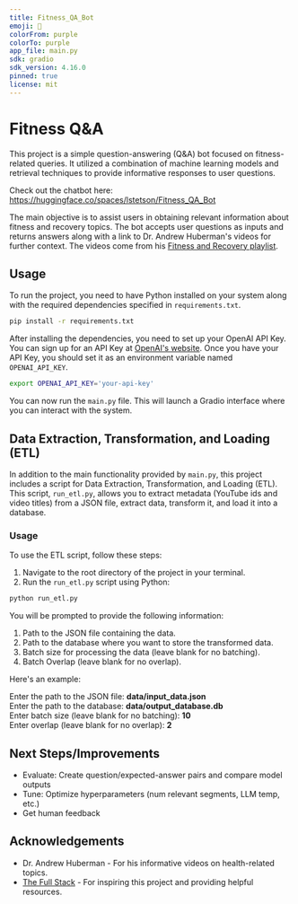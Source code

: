 ```yaml
---
title: Fitness_QA_Bot
emoji: 💪
colorFrom: purple
colorTo: purple
app_file: main.py
sdk: gradio
sdk_version: 4.16.0
pinned: true
license: mit
---
```


# Fitness Q&A
This project is a simple question-answering (Q&A) bot focused on fitness-related queries. It utilized a combination of machine learning models and retrieval techniques to provide informative responses to user questions.

Check out the chatbot here: https://huggingface.co/spaces/lstetson/Fitness_QA_Bot

The main objective is to assist users in obtaining relevant information about fitness and recovery topics. The bot accepts user questions as inputs and returns answers along with a link to Dr. Andrew Huberman's videos for further context. The videos come from his [Fitness and Recovery playlist](https://www.youtube.com/playlist?list=PLPNW_gerXa4O24l7ZHoJbMC2xOO7SpS7K).

## Usage
To run the project, you need to have Python installed on your system along with the required dependencies specified in ``requirements.txt``.

```bash
pip install -r requirements.txt
```

After installing the dependencies, you need to set up your OpenAI API Key. You can sign up for an API Key at [OpenAI's website](https://openai.com/). Once you have your API Key, you should set it as an environment variable named ``OPENAI_API_KEY``.
```bash
export OPENAI_API_KEY='your-api-key'
```

You can now run the `main.py` file. This will launch a Gradio interface where you can interact with the system.

## Data Extraction, Transformation, and Loading (ETL)

In addition to the main functionality provided by `main.py`, this project includes a script for Data Extraction, Transformation, and Loading (ETL). This script, `run_etl.py`, allows you to extract metadata (YouTube ids and video titles) from a JSON file, extract data, transform it, and load it into a database.

### Usage

To use the ETL script, follow these steps:

1. Navigate to the root directory of the project in your terminal.
2. Run the `run_etl.py` script using Python:

```bash
python run_etl.py
```
You will be prompted to provide the following information:

1. Path to the JSON file containing the data.
2. Path to the database where you want to store the transformed data.
3. Batch size for processing the data (leave blank for no batching).
4. Batch Overlap (leave blank for no overlap).

Here's an example:

Enter the path to the JSON file: **data/input_data.json**  
Enter the path to the database: **data/output_database.db**  
Enter batch size (leave blank for no batching): **10**  
Enter overlap (leave blank for no overlap): **2**  

## Next Steps/Improvements
* Evaluate: Create question/expected-answer pairs and compare model outputs
* Tune: Optimize hyperparameters (num relevant segments, LLM temp, etc.)
* Get human feedback

## Acknowledgements
* Dr. Andrew Huberman - For his informative videos on health-related topics.
* [The Full Stack](https://github.com/the-full-stack/) - For inspiring this project and providing helpful resources.